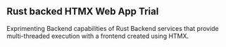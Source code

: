## Rust backed HTMX Web App Trial

Exprimenting Backend capabilities of Rust Backend services that provide multi-threaded execution with
a frontend created using HTMX.